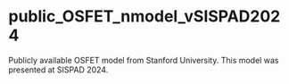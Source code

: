 # public_OSFET_nmodel_vSISPAD2024
Publicly available OSFET model from Stanford University. This model was presented at SISPAD 2024.
